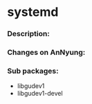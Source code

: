 # systemd

### Description:


### Changes on AnNyung:


### Sub packages:
* libgudev1
* libgudev1-devel